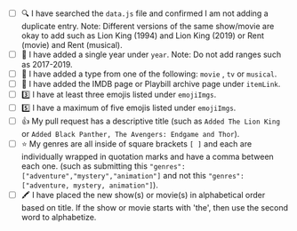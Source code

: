 <!-- You must fill out this to do list for your pull request to be accepted.  If you are adding a new TV show, movie or musical, please follow the checklist below. Place an [x] (get rid of any spaces) inside each square as you complete each item. This is just to help you double check for any errors that might come up. 🙂 If this pull request is to address something other than adding shows or movies, please delete the text below and write your own description on what you have changed/added to the project. -->

- [ ] 🔍 I have searched the `data.js` file and confirmed I am not adding a duplicate entry. Note: Different versions of the same show/movie are okay to add such as Lion King (1994) and Lion King (2019) or Rent (movie) and Rent (musical).
- [ ] 🌈 I have added a single year under `year`. Note: Do not add ranges such as 2017-2019.
- [ ] 📅 I have added a type from one of the following: `movie` , `tv` or `musical`.
- [ ] 🔗 I have added the IMDB page or Playbill archive page under `itemLink`.
- [ ] 3️⃣ I have at least three emojis listed under `emojiImgs`.
- [ ] 5️⃣ I have a maximum of five emojis listed under `emojiImgs`.
- [ ] 👍 My pull request has a descriptive title (such as `Added The Lion King` or `Added Black Panther, The Avengers: Endgame and Thor`).
- [ ] ⭐ My genres are all inside of square brackets `[ ]` and each are individually wrapped in quotation marks and have a comma between each one. (such as submitting this `"genres": ["adventure","mystery","animation"]` and not this `"genres":["adventure, mystery, animation"]`).
- [ ] 🖍️ I have placed the new show(s) or movie(s) in alphabetical order based on title. If the show or movie starts with 'the', then use the second word to alphabetize.

<!-- 👋 If this pull request closes an issue, add Closes #--- to the bottom of the pull request (replace the --- with the issue number). -->

<!-- 👋 If you would like me to Tweet about your contribution, add your Twitter handle to the bottom of this pull request. I will tweet a short summary and a screenshot of what you added. Example tweet: Congrats to @musicalwebdev for contributing to EmojiScreen with their first ever pull request! 🥳They added Legally Blonde, one of our favorite 2000s movies! 💅-->


